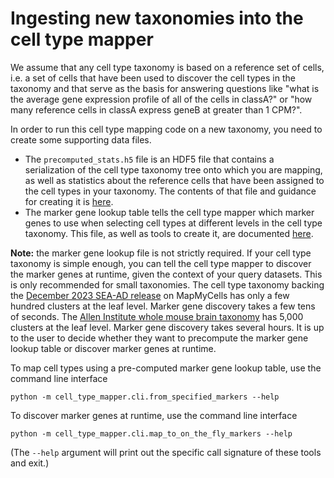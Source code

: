 # Ingesting new taxonomies into the cell type mapper

We assume that any cell type taxonomy is based on a reference set of cells,
i.e. a set of cells that have been used to discover the cell
types in the taxonomy and that serve as the basis for answering questions like
"what is the average gene expression profile of all of the cells in classA?" or
"how many reference cells in classA express geneB at greater than 1 CPM?".

In order to run this cell type mapping code on a new taxonomy, you need
to create some supporting data files.

- The `precomputed_stats.h5` file is an HDF5 file that contains a serialization
of the cell type taxonomy tree onto which you are mapping, as well as statistics
about the reference cells that have been assigned to the cell types in your
taxonomy. The contents of that file and guidance for creating it is
[here](input_data_files/precomputed_stats_file.md).
- The marker gene lookup table tells the cell type mapper which marker genes to
use when selecting cell types at different levels in the cell type taxonomy.
This file, as well as tools to create it, are documented
[here](input_data_files/marker_gene_lookup.md).

**Note:** the marker gene lookup file is not
strictly required. If your cell type taxonomy is simple enough, you can
tell the cell type mapper to discover the marker genes at runtime, given the
context of your query datasets. This is only recommended for small taxonomies.
The cell type taxonomy backing the
[December 2023 SEA-AD release](https://doi.org/10.21203/rs.3.rs-2921860/v1)
on MapMyCells
has only a few hundred clusters at the leaf level. Marker gene discovery takes
a few tens of seconds. The
[Allen Institute whole mouse brain
taxonomy](https://doi.org/10.1038/s41586-023-06812-z)
has 5,000
clusters at the leaf level. Marker gene discovery takes several hours. It
is up to the user to decide whether they want to precompute the marker gene
lookup table or discover marker genes at runtime.

To map cell types using a pre-computed marker gene lookup table, use the
command line interface
```
python -m cell_type_mapper.cli.from_specified_markers --help
```

To discover marker genes at runtime, use the command line interface
```
python -m cell_type_mapper.cli.map_to_on_the_fly_markers --help
```

(The `--help` argument will print out the specific call signature of these
tools and exit.)
